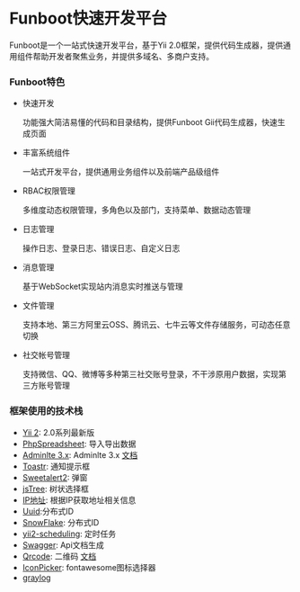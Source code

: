 
# Funboot快速开发平台

Funboot是一个一站式快速开发平台，基于Yii 2.0框架，提供代码生成器，提供通用组件帮助开发者聚焦业务，并提供多域名、多商户支持。

### Funboot特色

- 快速开发 

  功能强大简洁易懂的代码和目录结构，提供Funboot Gii代码生成器，快速生成页面

- 丰富系统组件

  一站式开发平台，提供通用业务组件以及前端产品级组件

- RBAC权限管理

  多维度动态权限管理，多角色以及部门，支持菜单、数据动态管理

- 日志管理

  操作日志、登录日志、错误日志、自定义日志

- 消息管理

  基于WebSocket实现站内消息实时推送与管理

- 文件管理

  支持本地、第三方阿里云OSS、腾讯云、七牛云等文件存储服务，可动态任意切换

- 社交帐号管理

  支持微信、QQ、微博等多种第三社交账号登录，不干涉原用户数据，实现第三方账号管理


### 框架使用的技术栈
- [Yii 2](http://www.yiiframework.com/): 2.0系列最新版
- [PhpSpreadsheet](https://github.com/PHPOffice/PhpSpreadsheet): 导入导出数据
- [Adminlte 3.x](https://adminlte.io/): Adminlte 3.x [文档](https://adminlte.io/docs/3.0/components/main-header.html)
- [Toastr](https://github.com/CodeSeven/toastr): 通知提示框
- [Sweetalert2](https://github.com/sweetalert2/sweetalert2): 弹窗
- [jsTree](https://www.jstree.com/): 树状选择框
- [IP地址](https://github.com/zhuzhichao/ip-location-zh): 根据IP获取地址相关信息
- [Uuid](https://github.com/ramsey/uuid):分布式ID
- [SnowFlake](https://github.com/godruoyi/php-snowflake): 分布式ID
- [yii2-scheduling](https://github.com/omnilight/yii2-scheduling): 定时任务
- [Swagger](https://github.com/zircote/swagger-php): Api文档生成
- [Qrcode](https://github.com/2amigos/qrcode-library): 二维码  [文档](https://qrcode-library.readthedocs.io/en/latest/)
- [IconPicker](https://github.com/itsjavi/fontawesome-iconpicker): fontawesome图标选择器
- [graylog](https://blog.forecho.com/use-graylog.html)
